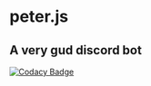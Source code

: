 # peter.js

## A very gud discord bot

[![Codacy Badge](https://app.codacy.com/project/badge/Grade/47b73e367ede4f06a490a1f5f091c883)](https://www.codacy.com/gh/ibveecnk/peter.js/dashboard?utm_source=github.com&amp;utm_medium=referral&amp;utm_content=ibveecnk/peter.js&amp;utm_campaign=Badge_Grade)
